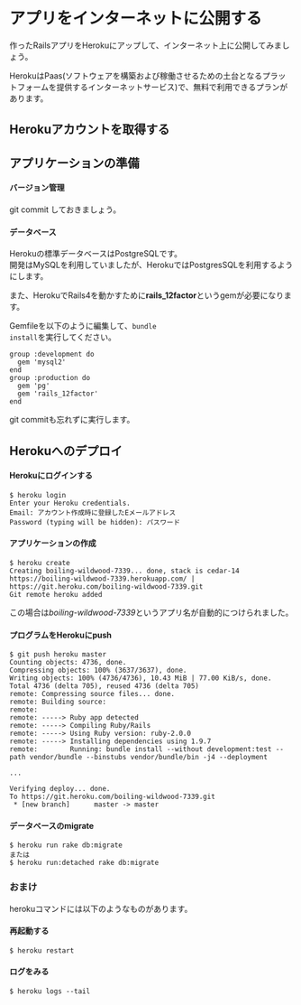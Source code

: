 # アプリをインターネットに公開する

作ったRailsアプリをHerokuにアップして、インターネット上に公開してみましょう。

HerokuはPaas(ソフトウェアを構築および稼働させるための土台となるプラットフォームを提供するインターネットサービス)で、無料で利用できるプランがあります。

## Herokuアカウントを取得する



## アプリケーションの準備

#### バージョン管理

git commit しておきましょう。

#### データベース

Herokuの標準データベースはPostgreSQLです。  
開発はMySQLを利用していましたが、HerokuではPostgresSQLを利用するようにします。<br>

また、HerokuでRails4を動かすために**rails_12factor**というgemが必要になります。

Gemfileを以下のように編集して、<code>bundle install</code>を実行してください。
```
group :development do
  gem 'mysql2'
end
group :production do
  gem 'pg'
  gem 'rails_12factor'
end
```
git commitも忘れずに実行します。

## Herokuへのデプロイ

#### Herokuにログインする
```
$ heroku login
Enter your Heroku credentials.
Email: アカウント作成時に登録したEメールアドレス
Password (typing will be hidden): パスワード
```

#### アプリケーションの作成

```
$ heroku create
Creating boiling-wildwood-7339... done, stack is cedar-14
https://boiling-wildwood-7339.herokuapp.com/ | https://git.heroku.com/boiling-wildwood-7339.git
Git remote heroku added
```
この場合は*boiling-wildwood-7339*というアプリ名が自動的につけられました。

#### プログラムをHerokuにpush

```
$ git push heroku master
Counting objects: 4736, done.
Compressing objects: 100% (3637/3637), done.
Writing objects: 100% (4736/4736), 10.43 MiB | 77.00 KiB/s, done.
Total 4736 (delta 705), reused 4736 (delta 705)
remote: Compressing source files... done.
remote: Building source:
remote:
remote: -----> Ruby app detected
remote: -----> Compiling Ruby/Rails
remote: -----> Using Ruby version: ruby-2.0.0
remote: -----> Installing dependencies using 1.9.7
remote:        Running: bundle install --without development:test --path vendor/bundle --binstubs vendor/bundle/bin -j4 --deployment

...

Verifying deploy... done.
To https://git.heroku.com/boiling-wildwood-7339.git
 * [new branch]      master -> master
```

#### データベースのmigrate

```
$ heroku run rake db:migrate
または
$ heroku run:detached rake db:migrate
```

### おまけ

herokuコマンドには以下のようなものがあります。

#### 再起動する
```
$ heroku restart
```

#### ログをみる
```
$ heroku logs --tail
```
